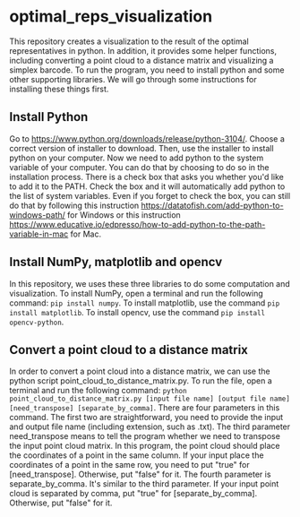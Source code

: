 # optimal_reps_visualization

This repository creates a visualization to the result of the optimal representatives in python. In addition, it provides some helper functions, including converting a point cloud to a distance matrix and visualizing a simplex barcode. To run the program, you need to install python and some other supporting libraries. We will go through some instructions for installing these things first.

## Install Python

Go to https://www.python.org/downloads/release/python-3104/. Choose a correct version of installer to download. Then, use the installer to install python on your computer. Now we need to add python to the system variable of your computer. You can do that by choosing to do so in the installation process. There is a check box that asks you whether you'd like to add it to the PATH. Check the box and it will automatically add python to the list of system variables. Even if you forget to check the box, you can still do that by following this instruction https://datatofish.com/add-python-to-windows-path/ for Windows or this instruction  https://www.educative.io/edpresso/how-to-add-python-to-the-path-variable-in-mac for Mac. 

## Install NumPy, matplotlib and opencv

In this repository, we uses these three libraries to do some computation and visualization. To install NumPy, open a terminal and run the following command: `pip install numpy`. To install matplotlib, use the command `pip install matplotlib`. To install opencv, use the command `pip install opencv-python`.

## Convert a point cloud to a distance matrix

In order to convert a point cloud into a distance matrix, we can use the python script point_cloud_to_distance_matrix.py. To run the file, open a terminal and run the following command: `python point_cloud_to_distance_matrix.py [input file name] [output file name] [need_transpose] [separate_by_comma]`. There are four parameters in this command. The first two are straightforward, you need to provide the input and output file name (including extension, such as .txt). The third parameter need_transpose means to tell the program whether we need to transpose the input point cloud matrix. In this program, the point cloud should place the coordinates of a point in the same column. If your input place the coordinates of a point in the same row, you need to put "true" for [need_transpose]. Otherwise, put "false" for it. The fourth parameter is separate_by_comma. It's similar to the third parameter. If your input point cloud is separated by comma, put "true" for [separate_by_comma]. Otherwise, put "false" for it.
